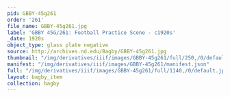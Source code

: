 ```yaml
---
pid: GBBY-45g261
order: '261'
file_name: GBBY-45g261.jpg
label: 'GBBY 45G/261: Football Practice Scene - c1920s'
_date: 1920s
object_type: glass plate negative
source: http://archives.nd.edu/Bagby/GBBY-45g261.jpg
thumbnail: "/img/derivatives/iiif/images/GBBY-45g261/full/250,/0/default.jpg"
manifest: "/img/derivatives/iiif/images/GBBY-45g261/manifest.json"
full: "/img/derivatives/iiif/images/GBBY-45g261/full/1140,/0/default.jpg"
layout: bagby_item
collection: bagby
---
```

